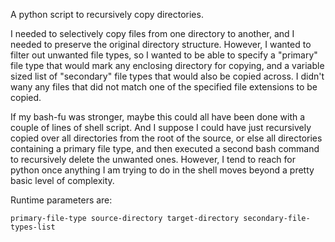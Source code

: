 A python script to recursively copy directories. 

I needed to selectively copy files from one directory to another, and I needed to preserve the original directory structure. However, I wanted to filter out unwanted file types, so I wanted to be able to specify a "primary" file type that would mark any enclosing directory for copying, and a variable sized list of "secondary" file types that would also be copied across. I didn't wany any files that did not match one of the specified file extensions to be copied. 

If my bash-fu was stronger, maybe this could all have been done with a couple of lines of shell script. And I suppose I could have just recursively copied over all directories from the root of the source, or else all directories containing a primary file type, and then executed a second bash command to recursively delete the unwanted ones. However, I tend to reach for python once anything I am trying to do in the shell moves beyond a pretty basic level of complexity. 

Runtime parameters are:

    primary-file-type source-directory target-directory secondary-file-types-list
